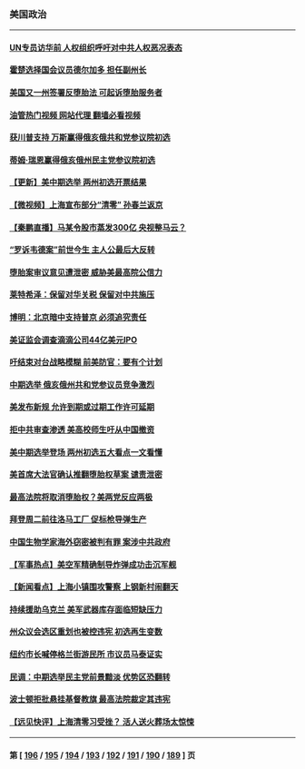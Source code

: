 ### 美国政治
---
#### [UN专员访华前 人权组织呼吁对中共人权恶况表态](../../pages/ncid1078159/n13726715.md?05041645) 
#### [霍楚选择国会议员德尔加多 担任副州长](../../pages/ncid1078159/n13726686.md?05041645) 
#### [美国又一州签署反堕胎法 可起诉堕胎服务者](../../pages/ncid1078159/n13726564.md?05041645) 
#### [油管热门视频 网站代理 翻墙必看视频](http://209.222.30.114:81/youtube.html?05041645)
#### [获川普支持 万斯赢得俄亥俄共和党参议院初选](../../pages/ncid1078159/n13726613.md?05041645) 
#### [蒂姆·瑞恩赢得俄亥俄州民主党参议院初选](../../pages/ncid1078159/n13726578.md?05041645) 
#### [【更新】美中期选举 两州初选开票结果](../../pages/ncid1078159/n13726542.md?05041645) 
#### [【微视频】上海宣布部分“清零” 孙春兰返京](../../pages/ncid1078159/n13726317.md?05041645) 
#### [【秦鹏直播】马某令股市蒸发300亿 央视整马云？](../../pages/ncid1078159/n13726490.md?05041645) 
#### [“罗诉韦德案”前世今生 主人公最后大反转](../../pages/ncid1078159/n13726378.md?05041645) 
#### [堕胎案审议意见遭泄密 威胁美最高院公信力](../../pages/ncid1078159/n13726415.md?05041645) 
#### [莱特希泽：保留对华关税 保留对中共施压](../../pages/ncid1078159/n13726477.md?05041645) 
#### [博明：北京暗中支持普京 必须追究责任](../../pages/ncid1078159/n13726270.md?05041645) 
#### [美证监会调查滴滴公司44亿美元IPO](../../pages/ncid1078159/n13726424.md?05041645) 
#### [吁结束对台战略模糊 前美防官：要有个计划](../../pages/ncid1078159/n13726430.md?05041645) 
#### [中期选举 俄亥俄州共和党参议员竞争激烈](../../pages/ncid1078159/n13726311.md?05041645) 
#### [美发布新规 允许到期或过期工作许可延期](../../pages/ncid1078159/n13726408.md?05041645) 
#### [拒中共审查渗透 美高校师生吁从中国撤资](../../pages/ncid1078159/n13726349.md?05041645) 
#### [美中期选举登场 两州初选五大看点一文看懂](../../pages/ncid1078159/n13726382.md?05041645) 
#### [美首席大法官确认推翻堕胎权草案 谴责泄密](../../pages/ncid1078159/n13726380.md?05041645) 
#### [最高法院将取消堕胎权？美两党反应两极](../../pages/ncid1078159/n13726326.md?05041645) 
#### [拜登周二前往洛马工厂 促标枪导弹生产](../../pages/ncid1078159/n13726182.md?05041645) 
#### [中国生物学家海外窃密被判有罪 案涉中共政府](../../pages/ncid1078159/n13726188.md?05041645) 
#### [【军事热点】美空军精确制导炸弹成功击沉军舰](../../pages/ncid1078159/n13726081.md?05041645) 
#### [【新闻看点】上海小镇围攻警察 上钢新村闹翻天](../../pages/ncid1078159/n13725816.md?05041645) 
#### [持续援助乌克兰 美军武器库存面临短缺压力](../../pages/ncid1078159/n13725947.md?05041645) 
#### [州众议会选区重划也被控违宪 初选再生变数](../../pages/ncid1078159/n13725962.md?05041645) 
#### [纽约市长喊停格兰街游民所 市议员马泰证实](../../pages/ncid1078159/n13725969.md?05041645) 
#### [民调：中期选举民主党前景黯淡 优势区恐翻转](../../pages/ncid1078159/n13725757.md?05041645) 
#### [波士顿拒批悬挂基督教旗 最高法院裁定其违宪](../../pages/ncid1078159/n13725763.md?05041645) 
#### [【远见快评】上海清零习受挫？ 活人送火葬场太惊悚](../../pages/ncid1078159/n13725813.md?05041645) 

---
#### 第 [ [196](./196.md?05041645) / [195](./195.md?05041645) / [194](./194.md?05041645) / [193](./193.md?05041645) / [192](./192.md?05041645) / [191](./191.md?05041645) / [190](./190.md?05041645) / [189](./189.md?05041645) ] 页
